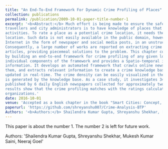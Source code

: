 ```yaml
---
title: "An End-To-End Framework For Dynamic Crime Profiling of Places"
collection: publications
permalink: /publication/2009-10-01-paper-title-number-1
excerpt: '<b>Abstract:</b> Much effort is being made to ensure the safety of people. One of the main requirements of
travellers and city administrators is to have knowledge of places that are more prone to criminal
activities. To rate a place as a potential crime location, it needs the past crime history at that
location. Such data is not easily available in the public domain, however, it floats around on the
Internet in the form of newspaper and social media posts, in an unstructured manner though.
Consequently, a large number of works are reported on extracting crime information from news
articles, providing piecemeal solutions to the problem. This chapter complements these works
by building an end-to-end framework for crime profiling of any given location/area. It customizes
individual components of the framework and provides a Spatio-temporal integration of crime
information. It develops an automated framework that crawls online news articles, analyzes
them, and extracts relevant information to create a crime knowledge base that gets dynamically
updated in real-time. The crime density can be easily visualized in the form of a heat map which
is generated by the knowledge base. As a case study, it investigates 345448 news articles
published by 6 daily English newspapers collected for approximately two years. Experimental
results show that the crime profiling matches with the ratings calculated manually by various
organizations.'
date: 2016-10-01
venue: 'Accepted as a book chapter in the book "Smart Cities: Concept, Practices, and Applications" at CRC Taylor and Francis, Publication'
paperurl: 'https://github.com/shreyanshu007/Crime-Analysis-BTP'
Authors: '<b>Authors:</b> Shailendra Kumar Gupta, Shreyanshu Shekhar, [Mukesh Kumar Saini](https://cse.iitrpr.ac.in/mukesh/), [Neeraj Goel](https://sites.google.com/view/neerajgoel)'
---
```

This paper is about the number 1. The number 2 is left for future work.

Authors: 'Shailendra Kumar Gupta, Shreyanshu Shekhar, Mukesh Kumar Saini, Neeraj Goel'
